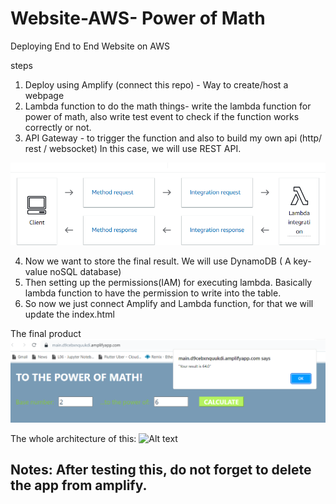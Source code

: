 # Website-AWS- Power of Math
Deploying End to End Website on AWS

steps

1. Deploy using Amplify (connect this repo) - Way to create/host a webpage
2. Lambda function to do the math things- write the lambda function for power of math, also write test event to check if the function works correctly or not.
3. API Gateway - to trigger the function and also to build my own api (http/ rest / websocket) In this case, we will use REST API.

![Alt text](image-1.png)

4. Now we want to store the final result. We will use DynamoDB ( A key-value noSQL database) 
5. Then setting up the permissions(IAM) for executing lambda. Basically lambda function to have the permission to write into the table.
6. So now we just connect Amplify and Lambda function, for that we will update the index.html

The final product
![Alt text](image-2.png)


The whole architecture of this:
![Alt text](first.png)


## Notes: After testing this, do not forget to delete the app from amplify.